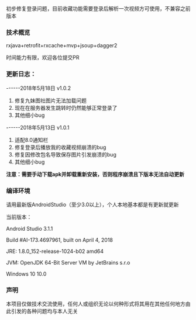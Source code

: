 
初步修复登录问题，目前收藏功能需要登录后解析一次视频方可使用，不兼容之前版本

### 技术概览
rxjava+retrofit+rxcache+mvp+jsoup+dagger2

时间能力有限，欢迎各位提交PR


### 更新日志：
------2018年5月18日 v1.0.2

1. 修复九妹图社图片无法加载问题
2. 现在在服务器发生跳转时仍然能够正常登录了
3. 其他细小bug

------2018年5月13日 v1.0.1
1. 适配8.0通知栏
2. 修复登录后播放我的收藏视频崩溃的bug
3. 修复因修改包名导致保存图片引发崩溃的bug
4. 其他细小bug

**注意：需要手动下载apk并卸载重新安装，否则程序崩溃且下版本无法自动更新**
### 编译环境

请用最新版AndroidStudio（至少3.0以上），个人本地基本都是有更新就更新

当前版本：

Android Studio 3.1.1

Build #AI-173.4697961, built on April 4, 2018

JRE: 1.8.0_152-release-1024-b02 amd64

JVM: OpenJDK 64-Bit Server VM by JetBrains s.r.o

Windows 10 10.0


### 声明
本项目仅做技术交流使用，任何人或组织无论以何种形式将其用在其他任何地方由此引发的各种问题均与本人无关